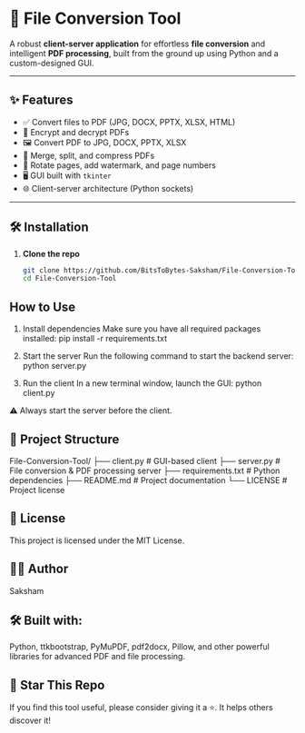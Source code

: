 # 🧰 File Conversion Tool

A robust **client-server application** for effortless **file conversion** and intelligent **PDF processing**, built from the ground up using Python and a custom-designed GUI.

---

## ✨ Features

- ✅ Convert files to PDF (JPG, DOCX, PPTX, XLSX, HTML)
- 🔐 Encrypt and decrypt PDFs
- 🖼️ Convert PDF to JPG, DOCX, PPTX, XLSX
- 🧩 Merge, split, and compress PDFs
- 🔄 Rotate pages, add watermark, and page numbers
- 🖥️ GUI built with `tkinter`
- 🌐 Client-server architecture (Python sockets)


---

## 🛠️ Installation

1. **Clone the repo**

   ```bash
   git clone https://github.com/BitsToBytes-Saksham/File-Conversion-Tool.git
   cd File-Conversion-Tool


## How to Use

1. Install dependencies
Make sure you have all required packages installed:
pip install -r requirements.txt

2. Start the server
Run the following command to start the backend server:
python server.py

3. Run the client
In a new terminal window, launch the GUI:
python client.py

⚠️ Always start the server before the client.

## 📁 Project Structure

File-Conversion-Tool/
├── client.py          # GUI-based client
├── server.py          # File conversion & PDF processing server
├── requirements.txt   # Python dependencies
├── README.md          # Project documentation
└── LICENSE            # Project license

## 📜 License

This project is licensed under the MIT License.

## 🙋‍♂️ Author

 Saksham 

## 🛠 Built with:
Python, ttkbootstrap, PyMuPDF, pdf2docx, Pillow, and other powerful libraries for advanced PDF and file processing.

## 🌟 Star This Repo

If you find this tool useful, please consider giving it a ⭐. It helps others discover it!
